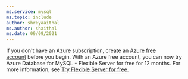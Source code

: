 ```yaml
---
ms.service: mysql
ms.topic: include
author: shreyaaithal
ms.author: shaithal
ms.date: 09/09/2021
---
```


If you don't have an Azure subscription, create an [Azure free account](https://azure.microsoft.com/free) before you begin. 
With an Azure free account, you can now try Azure Database for MySQL - Flexible Server for free for 12 months. For more information, see [Try Flexible Server for free](../flexible-server/how-to-deploy-on-azure-free-account.md). 
